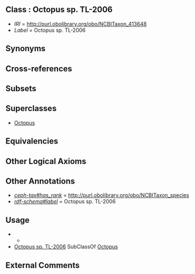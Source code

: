 
## Class : Octopus sp. TL-2006

 * *IRI* = http://purl.obolibrary.org/obo/NCBITaxon_413648
 * *Label* = Octopus sp. TL-2006

## Synonyms


## Cross-references


## Subsets


## Superclasses

 * [Octopus](../../NCBITaxon/43/NCBITaxon_6643.md)

## Equivalencies


## Other Logical Axioms


## Other Annotations

 * *[ceph-tax#has_rank](../../ceph-tax#has/nk/ceph-tax#has_rank.md)* = http://purl.obolibrary.org/obo/NCBITaxon_species
 * *[rdf-schema#label](../../el/rdf-schema#label.md)* = Octopus sp. TL-2006

## Usage

 * -
 * [Octopus sp. TL-2006](../../NCBITaxon/48/NCBITaxon_413648.md) SubClassOf [Octopus](../../NCBITaxon/43/NCBITaxon_6643.md)

## External Comments

